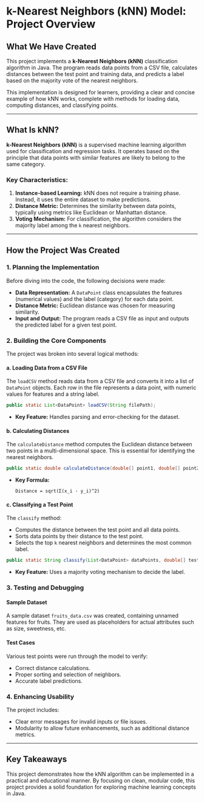 # k-Nearest Neighbors (kNN) Model: Project Overview

## What We Have Created
This project implements a **k-Nearest Neighbors (kNN)** classification algorithm in Java. The program reads data points from a CSV file, calculates distances between the test point and training data, and predicts a label based on the majority vote of the nearest neighbors.

This implementation is designed for learners, providing a clear and concise example of how kNN works, complete with methods for loading data, computing distances, and classifying points.

---

## What Is kNN?

**k-Nearest Neighbors (kNN)** is a supervised machine learning algorithm used for classification and regression tasks. It operates based on the principle that data points with similar features are likely to belong to the same category.

### Key Characteristics:
1. **Instance-based Learning:** kNN does not require a training phase. Instead, it uses the entire dataset to make predictions.
2. **Distance Metric:** Determines the similarity between data points, typically using metrics like Euclidean or Manhattan distance.
3. **Voting Mechanism:** For classification, the algorithm considers the majority label among the `k` nearest neighbors.

---

## How the Project Was Created

### 1. Planning the Implementation
Before diving into the code, the following decisions were made:

- **Data Representation:** A `DataPoint` class encapsulates the features (numerical values) and the label (category) for each data point.
- **Distance Metric:** Euclidean distance was chosen for measuring similarity.
- **Input and Output:** The program reads a CSV file as input and outputs the predicted label for a given test point.

### 2. Building the Core Components
The project was broken into several logical methods:

#### **a. Loading Data from a CSV File**
The `loadCSV` method reads data from a CSV file and converts it into a list of `DataPoint` objects. Each row in the file represents a data point, with numeric values for features and a string label.

```java
public static List<DataPoint> loadCSV(String filePath);
```
- **Key Feature:** Handles parsing and error-checking for the dataset.

#### **b. Calculating Distances**
The `calculateDistance` method computes the Euclidean distance between two points in a multi-dimensional space. This is essential for identifying the nearest neighbors.

```java
public static double calculateDistance(double[] point1, double[] point2);
```
- **Key Formula:**
   ```
   Distance = sqrt(Σ(x_i - y_i)^2)
   ```

#### **c. Classifying a Test Point**
The `classify` method:
- Computes the distance between the test point and all data points.
- Sorts data points by their distance to the test point.
- Selects the top `k` nearest neighbors and determines the most common label.

```java
public static String classify(List<DataPoint> dataPoints, double[] testPoint, int k);
```
- **Key Feature:** Uses a majority voting mechanism to decide the label.

### 3. Testing and Debugging

#### **Sample Dataset**
A sample dataset `fruits_data.csv` was created, containing unnamed features for fruits. They are used as placeholders for actual attributes such as size, sweetness, etc.

#### **Test Cases**
Various test points were run through the model to verify:
- Correct distance calculations.
- Proper sorting and selection of neighbors.
- Accurate label predictions.

### 4. Enhancing Usability
The project includes:
- Clear error messages for invalid inputs or file issues.
- Modularity to allow future enhancements, such as additional distance metrics.

---

## Key Takeaways
This project demonstrates how the kNN algorithm can be implemented in a practical and educational manner. By focusing on clean, modular code, this project provides a solid foundation for exploring machine learning concepts in Java.

